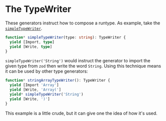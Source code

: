 # The TypeWriter

These generators instruct how to compose a runtype. As example, take the [`simpleTypeWriter`](simple.ts).

```typescript
function* simpleTypeWriter(type: string): TypeWriter {
  yield [Import, type]
  yield [Write, type]
}
```

`simpleTypeWriter('String')` would instruct the generator to import the given type from `zod` then write the word `String`. Using this technique means it can be used by other type generators:

```typescript
function* stringArrayTypeWriter(): TypeWriter {
  yield [Import 'Array']
  yield [Write, 'Array(']
  yield* simpleTypeWriter('String')
  yield [Write, ')']
}
```

This example is a little crude, but it can give one the idea of how it's used.
